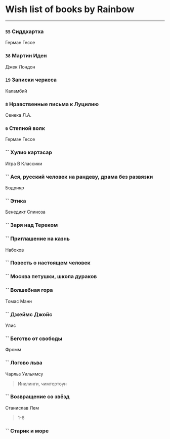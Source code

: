 # Wish list of books by Rainbow
---

### `55` Сиддхартха
Герман Гессе

### `38` Мартин Иден
Джек Лондон

### `19` Записки черкеса
Каламбий

### `8` Нравственные письма к Луцилию
Сенека Л.А.

### `6` Степной волк
Герман Гессе

### `` Хулио картасар
Игра В Классики

### `` Ася, русский человек на рандеву, драма без развязки

Бодрияр

### `` Этика
Бенедикт Спиноза

### `` Заря над Тереком

### `` Приглашение на казнь
Набоков

### `` Повесть о настоящем человек

### `` Москва петушки, школа дураков

### `` Волшебная гора
Томас Манн

### `` Джеймс Джойс
Улис

### `` Бегство от свободы
Фромм

### `` Логово льва
Чарльз Уильямсу
> Инклинги, чимтертоун

### `` Возвращение со звёзд
Станислав Лем
> 1-8

### `` Старик и море

